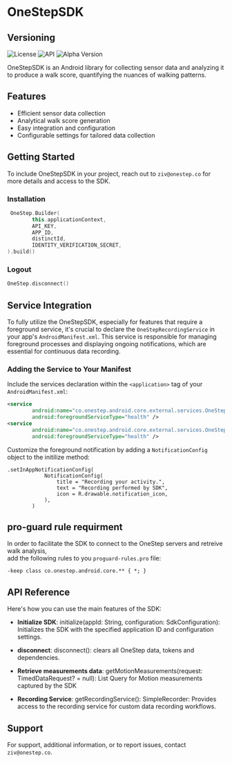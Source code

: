 # OneStepSDK

## Versioning

![License](https://img.shields.io/badge/license-Apache%202.0-blue.svg)
![API](https://img.shields.io/badge/API-26%2B-brightgreen.svg)
![Alpha Version](https://img.shields.io/badge/beta-0.6.10-red.svg)

OneStepSDK is an Android library for collecting sensor data and analyzing it to produce a walk score, quantifying the nuances of walking patterns.

## Features

- Efficient sensor data collection
- Analytical walk score generation
- Easy integration and configuration
- Configurable settings for tailored data collection

## Getting Started

To include OneStepSDK in your project, reach out to `ziv@onestep.co` for more details and access to the SDK.

### Installation

```kotlin
 OneStep.Builder(
        this.applicationContext,
        API_KEY,
        APP_ID,
        distinctId,
        IDENTITY_VERIFICATION_SECRET,
).build()
```

### Logout
```kotlin
OneStep.disconnect()
```

## Service Integration

To fully utilize the OneStepSDK, especially for features that require a foreground service, it's crucial to declare the `OneStepRecordingService` in your app's `AndroidManifest.xml`. This service is responsible for managing foreground processes and displaying ongoing notifications, which are essential for continuous data recording.

### Adding the Service to Your Manifest

Include the services declaration within the `<application>` tag of your `AndroidManifest.xml`:

```xml
<service
        android:name="co.onestep.android.core.external.services.OneStepRecordingService"
        android:foregroundServiceType="health" />
<service
        android:name="co.onestep.android.core.external.services.OneStepForegroundService"
        android:foregroundServiceType="health" />
```

Customize the foreground notification by adding a `NotificationConfig` object to the initilize method:
```
.setInAppNotificationConfig(
            NotificationConfig(
                title = "Recording your activity.",
                text = "Recording performed by SDK",
                icon = R.drawable.notification_icon,
            ),
        )
```

## pro-guard rule requirment
In order to facilitate the SDK to connect to the OneStep servers and retreive walk analysis,  
add the following rules to you `proguard-rules.pro` file:

`-keep class co.onestep.android.core.** { *; } `

## API Reference

Here's how you can use the main features of the SDK:

- **Initialize SDK**: initialize(appId: String, configuration: SdkConfiguration):
  Initializes the SDK with the specified application ID and configuration settings.

- **disconnect**: disconnect():
  clears all OneStep data, tokens and dependencies.

- **Retrieve measurements data**: getMotionMeasurements(request: TimedDataRequest? = null): List<MotionMeasurement>
  Query for Motion measurements captured by the SDK

- **Recording Service**: getRecordingService(): SimpleRecorder:
  Provides access to the recording service for custom data recording workflows.

## Support

For support, additional information, or to report issues, contact `ziv@onestep.co`.